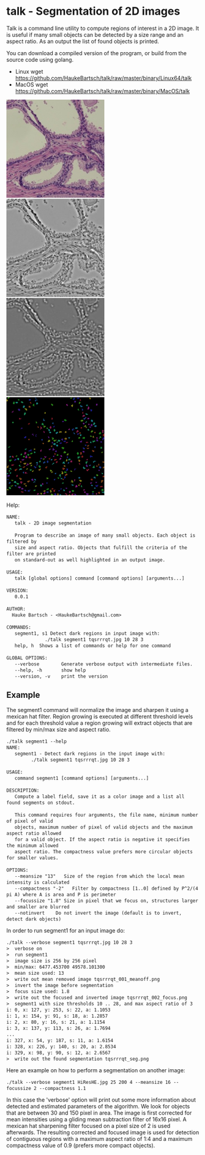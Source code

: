 talk - Segmentation of 2D images
==================================

Talk is a command line utility to compute regions of interest in a 2D image. It is useful if many small
objects can be detected by a size range and an aspect ratio. As an output the list of found objects is
printed.

You can download a compiled version of the program, or build from the source code using golang.

* Linux
   wget https://github.com/HaukeBartsch/talk/raw/master/binary/Linux64/talk
* MacOS
   wget https://github.com/HaukeBartsch/talk/raw/master/binary/MacOS/talk

<img title="input image" src="tqsrrrqt.jpg"></img>
<img title="image after removing the local mean intensities" src="tqsrrrqt_001_meanoff.png"></img>
<img title="image after mexican hat filter focused on size range" src="tqsrrrqt_002_focus.png"></img>
<img title="output image with segmented regions (in color)" src="tqsrrrqt_seg.png"></img>

Help:

```
NAME:
   talk - 2D image segmentation

   Program to describe an image of many small objects. Each object is filtered by
   size and aspect ratio. Objects that fulfill the criteria of the filter are printed
   on standard-out as well highlighted in an output image.

USAGE:
   talk [global options] command [command options] [arguments...]

VERSION:
   0.0.1

AUTHOR:
  Hauke Bartsch - <HaukeBartsch@gmail.com>

COMMANDS:
   segment1, s1	Detect dark regions in input image with:
		      ./talk segment1 tqsrrrqt.jpg 10 28 3
   help, h	Shows a list of commands or help for one command
   
GLOBAL OPTIONS:
   --verbose		Generate verbose output with intermediate files.
   --help, -h		show help
   --version, -v	print the version
```

Example
--------

The segment1 command will normalize the image and sharpen it using a mexican hat filter. Region growing is executed at different threshold levels and for each threshold value a region growing will extract objects that are filtered by min/max size and aspect ratio.

```
./talk segment1 --help
NAME:
   segment1 - Detect dark regions in the input image with:
         ./talk segment1 tqsrrrqt.jpg 10 28 3

USAGE:
   command segment1 [command options] [arguments...]

DESCRIPTION:
   Compute a label field, save it as a color image and a list all found segments on stdout.

   This command requires four arguments, the file name, minimum number of pixel of valid
   objects, maximum number of pixel of valid objects and the maximum aspect ratio allowed
   for a valid object. If the aspect ratio is negative it specifies the minimum allowed
   aspect ratio. The compactness value prefers more circular objects for smaller values.

OPTIONS:
   --meansize "13"   Size of the region from which the local mean intensity is calculated
   --compactness "-2"   Filter by compactness [1..0] defined by P^2/(4 pi A) where A is area and P is perimeter
   --focussize "1.8" Size in pixel that we focus on, structures larger and smaller are blurred
   --notinvert    Do not invert the image (default is to invert, detect dark objects)
```

In order to run segment1 for an input image do:

```
./talk --verbose segment1 tqsrrrqt.jpg 10 28 3
>  verbose on
>  run segment1
>  image size is 256 by 256 pixel
>  min/max: 6477.453700 49578.101300
>  mean size used: 13
>  write out mean removed image tqsrrrqt_001_meanoff.png
>  invert the image before segmentation
>  focus size used: 1.8
>  write out the focused and inverted image tqsrrrqt_002_focus.png
>  segment1 with size thresholds 10 .. 28, and max aspect ratio of 3
i: 0, x: 127, y: 253, s: 22, a: 1.1053
i: 1, x: 154, y: 91, s: 18, a: 1.2857
i: 2, x: 80, y: 16, s: 21, a: 1.1154
i: 3, x: 137, y: 113, s: 26, a: 1.7694
...
i: 327, x: 54, y: 187, s: 11, a: 1.6154
i: 328, x: 226, y: 140, s: 20, a: 2.8534
i: 329, x: 98, y: 90, s: 12, a: 2.6567
>  write out the found segmentation tqsrrrqt_seg.png
```

Here an example on how to perform a segmentation on another image:

```
./talk --verbose segment1 HiResHE.jpg 25 200 4 --meansize 16 --focussize 2 --compactness 1.1
```

In this case the 'verbose' option will print out some more information about detected and estimated parameters
of the algorithm. We look for objects that are between 30 and 150 pixel in area. The image is first corrected
for mean intensities using a gliding mean subtraction filter of 16x16 pixel. A mexican hat sharpening filter 
focused on a pixel size of 2 is used afterwards. The resulting corrected and focused image is used for detection
of contiguous regions with a maximum aspect ratio of 1:4 and a maximum compactness value of 0.9 (prefers more compact objects).
